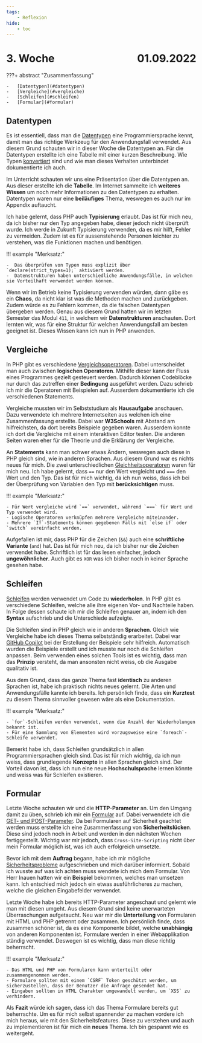 ```yaml
---
tags:
    - Reflexion
hide:
    - toc
---
```


# 3. Woche <span style="float:right">01.09.2022</span>

???+ abstract "Zusammenfassung"

    -   [Datentypen](#datentypen)
    -   [Vergleiche](#vergleiche)
    -   [Schleifen](#schleifen)
    -   [Formular](#formular)

## Datentypen

Es ist essentiell, dass man die [Datentypen](../PHP/Appendix/Datentypen.md) eine Programmiersprache kennt, damit man das richtige Werkzeug für den Anwendungsfall verwendet. Aus diesem Grund schauten wir in dieser Woche die Datentypen an. Für die Datentypen erstellte ich eine Tabelle mit einer kurzen Beschreibung. Wie Typen [konvertiert](../PHP/Appendix/Datentypen.md#typen-konvertieren) sind und wie man dieses Verhalten unterbindet dokumentierte ich auch.

Im Unterricht schauten wir uns eine Präsentation über die Datentypen an. Aus dieser erstellte ich die **Tabelle**. Im Internet sammelte ich **weiteres Wissen** um noch mehr Informationen zu den Datentypen zu erhalten. Datentypen waren nur eine **beiläufiges** Thema, weswegen es auch nur im Appendix auftaucht.

Ich habe gelernt, dass PHP auch **Typisierung** erlaubt. Das ist für mich neu, da ich bisher nur den Typ angegeben habe, dieser jedoch nicht überprüft wurde. Ich werde in Zukunft Typisierung verwenden, da es mir hilft, Fehler zu vermeiden. Zudem ist es für aussenstehende Personen leichter zu verstehen, was die Funktionen machen und benötigen.

!!! example "Merksatz:"

    -  Das überprüfen von Typen muss explizit über `declare(strict_types=1);` aktiviert werden.
    -  Datenstrukturen haben unterschiedliche Anwendungsfälle, in welchen sie Vorteilhaft verwendet werden können.

Wenn wir im Betrieb keine Typisierung verwenden würden, dann gäbe es ein **Chaos**, da nicht klar ist was die Methoden machen und zurückgeben. Zudem würde es zu Fehlern kommen, da die falschen Datentypen übergeben werden. Genau aus diesem Grund hatten wir im letzten Semester das Modul `411`, in welchem wir **Datenstrukturen** anschauten. Dort lernten wir, was für eine Struktur für welchen Anwendungsfall am besten geeignet ist. Dieses Wissen kann ich nun in PHP anwenden.

## Vergleiche

In PHP gibt es verschiedene [Vergleichsoperatoren](../PHP/Aufgaben/Vergleiche.md). Dabei unterscheidet man auch zwischen **logischen Operatoren**. Mithilfe dieser kann der Fluss eines Programmes gezielt gesteuert werden. Dadurch können Codeblöcke nur durch das zutreffen einer **Bedingung** ausgeführt werden. Dazu schrieb ich mir die Operatoren mit Beispielen auf. Ausserdem dokumentierte ich die verschiedenen Statements.

Vergleiche mussten wir im Selbststudium als **Hausaufgabe** anschauen. Dazu verwendete ich mehrere Internetseiten aus welchen ich eine Zusammenfassung erstellte. Dabei war **W3Schools** mit Abstand am hilfreichsten, da dort bereits Beispiele gegeben waren. Ausserdem konnte ich dort die Vergleiche mit einem interaktiven Editor testen. Die anderen Seiten waren eher für die Theorie und die Erklärung der Vergleiche.

An **Statements** kann man schwer etwas Ändern, weswegen auch diese in PHP gleich sind, wie in anderen Sprachen. Aus diesem Grund war es nichts neues für mich. Die zwei unterschiedlichen [Gleichheitsoperatoren](../PHP/Aufgaben/Vergleiche.md#unterschied--und) waren für mich neu. Ich habe gelernt, dass `==` nur den Wert vergleicht und `===` den Wert und den Typ. Das ist für mich wichtig, da ich nun weiss, dass ich bei der Überprüfung von Variablen den Typ mit **berücksichtigen** muss.

!!! example "Merksatz:"

    - Für Wert vergleiche wird `==` verwendet, während `===` für Wert und Typ verwendet wird.
    - Logische Operatoren verknüpfen mehrere Vergleiche miteinander.
    - Mehrere `If`-Statements können gegebenen Falls mit `else if` oder `switch` vereinfacht werden.

Aufgefallen ist mir, dass PHP für die Zeichen (`&&`) auch eine **schriftliche Variante** (`and`) hat. Das ist für mich neu, da ich bisher nur die Zeichen verwendet habe. Schriftlich ist für das lesen einfacher, jedoch **ungewöhnlicher**. Auch gibt es `XOR` was ich bisher noch in keiner Sprache gesehen habe.

## Schleifen

[Schleifen](../PHP/Aufgaben/Schleifen.md) werden verwendet um Code zu **wiederholen**. In PHP gibt es verschiedene Schleifen, welche alle ihre eigenen Vor- und Nachteile haben. In Folge dessen schaute ich mir die Schleifen genauer an, indem ich den **Syntax** aufschrieb und die Unterschiede aufzeigte.

Die Schleifen sind in PHP gleich wie in anderen **Sprachen**. Gleich wie Vergleiche habe ich dieses Thema selbstständig erarbeitet. Dabei war [GitHub Copilot](https://github.com/features/copilot/) bei der Erstellung der Beispiele sehr hilfreich. Automatisch wurden die Beispiele erstellt und ich musste nur noch die Schleifen anpassen. Beim verwenden eines solchen Tools ist es wichtig, dass man das **Prinzip** versteht, da man ansonsten nicht weiss, ob die Ausgabe qualitativ ist.

Aus dem Grund, dass das ganze Thema fast **identisch** zu anderen Sprachen ist, habe ich praktisch nichts neues gelernt. Die Arten und Anwendungsfälle kannte ich bereits. Ich persönlich finde, dass ein **Kurztest** zu diesem Thema sinnvoller gewesen wäre als eine Dokumentation.

!!! example "Merksatz:"

    - `for`-Schleifen werden verwendet, wenn die Anzahl der Wiederholungen bekannt ist.
    - Für eine Sammlung von Elementen wird vorzugsweise eine `foreach`-Schleife verwendet.

Bemerkt habe ich, dass Schleifen grundsätzlich in allen Programmiersprachen gleich sind. Das ist für mich wichtig, da ich nun weiss, dass grundlegende **Konzepte** in allen Sprachen gleich sind. Der Vorteil davon ist, dass ich nun eine neue **Hochschulsprache** lernen könnte und weiss was für Schleifen existieren.

## Formular

Letzte Woche schauten wir und die **HTTP-Parameter** an. Um den Umgang damit zu üben, schrieb ich mir ein [Formular](../PHP/Aufgaben/Formular.md) auf. Dabei verwendete ich die [GET- und POST-Parameter](../PHP/Aufgaben/HTTP-Parameter.md). Da bei Formularen auf Sicherheit geachtet werden muss erstellte ich eine Zusammenfassung von **Sicherheitslücken**. Diese sind jedoch noch in Arbeit und werden in den nächsten Wochen fertiggestellt. Wichtig war mir jedoch, dass `Cross-Site-Scripting` nicht über mein Formular möglich ist, was ich auch erfolgreich umsetzte.

Bevor ich mit dem **Auftrag** begann, habe ich mir mögliche [Sicherheitsprobleme](../Appendix/Sicherheit.md) aufgeschrieben und mich darüber informiert. Sobald ich wusste auf was ich achten muss wendete ich mich dem Formular. Von Herr Inauen hatten wir ein **Beispiel** bekommen, welches man umsetzen kann. Ich entschied mich jedoch ein etwas ausführlicheres zu machen, welche die gleichen Eingabefelder verwendet.

Letzte Woche habe ich bereits HTTP-Parameter angeschaut und gelernt wie man mit diesen umgeht. Aus diesem Grund sind keine unerwarteten Überraschungen aufgetaucht. Neu war mir die **Unterteilung** von Formularen mit HTML und PHP getrennt oder zusammen. Ich persönlich finde, dass zusammen schöner ist, da es eine Komponente bildet, welche **unabhängig** von anderen Komponenten ist. Formulare werden in einer Webapplikation ständig verwendet. Deswegen ist es wichtig, dass man diese richtig beherrscht.

!!! example "Merksatz:"

    - Das HTML und PHP von Formularen kann unterteilt oder zusammengenommen werden.
    - Formulare sollten mit einem `CSRF` Token geschützt werden, um sicherzustellen, dass der Benutzer die Anfrage gesendet hat.
    - Eingaben sollten in HTML Charakter umgewandelt werden, um `XSS` zu verhindern.

Als **Fazit** würde ich sagen, dass ich das Thema Formulare bereits gut beherrschte. Um es für mich selbst spannender zu machen vordere ich mich heraus, wie mit den Sicherheitsfeatures. Diese zu verstehen und auch zu implementieren ist für mich ein **neues** Thema. Ich bin gespannt wie es weitergeht.
